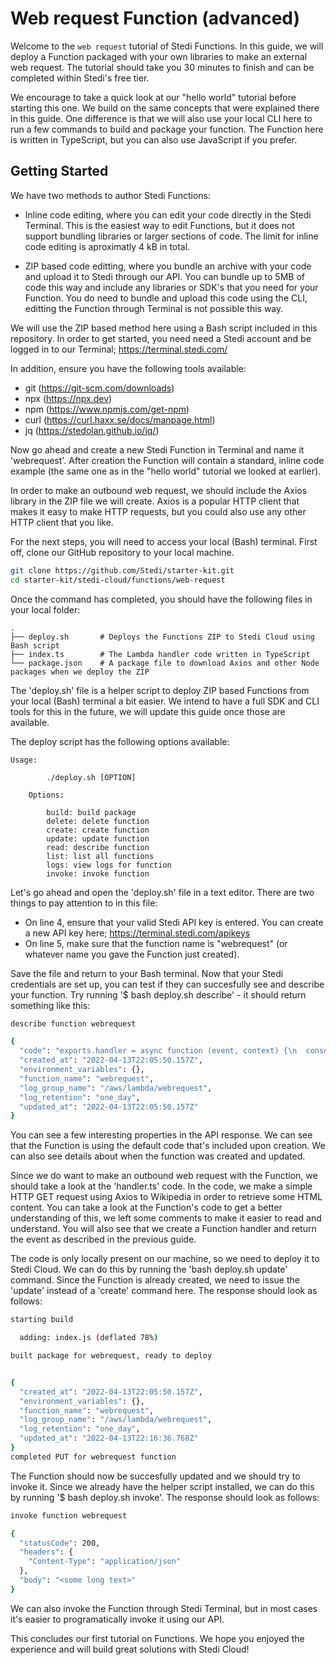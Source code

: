 # Web request Function (advanced)

Welcome to the `web request` tutorial of Stedi Functions. In this guide, we will deploy a Function packaged with your own libraries to make an external web request. The tutorial should take you 30 minutes to finish and can be completed within Stedi's free tier. 

We encourage to take a quick look at our "hello world" tutorial <link> before starting this one. We build on the same concepts that were explained there in this guide. One difference is that we will also use your local CLI here to run a few commands to build and package your function. The Function here is written in TypeScript, but you can also use JavaScript if you prefer. 

## Getting Started

We have two methods to author Stedi Functions:

- Inline code editing, where you can edit your code directly in the Stedi Terminal. This is the easiest way to edit Functions, but it does not support bundling libraries or larger sections of code. The limit for inline code editing is aproximatly 4 kB in total. 

- ZIP based code editting, where you bundle an archive with your code and upload it to Stedi through our API. You can bundle up to 5MB of code this way and include any libraries or SDK's that you need for your Function. You do need to bundle and upload this code using the CLI, editting the Function through Terminal is not possible this way. 

We will use the ZIP based method here using a Bash script included in this repository. In order to get started, you need need a Stedi account and be logged in to our Terminal; https://terminal.stedi.com/


In addition, ensure you have the following tools available:

- git (https://git-scm.com/downloads)
- npx (https://npx.dev)
- npm (https://www.npmjs.com/get-npm)
- curl (https://curl.haxx.se/docs/manpage.html)
- jq (https://stedolan.github.io/jq/)


Now go ahead and create a new Stedi Function in Terminal and name it 'webrequest'. After creation the Function will contain a standard, inline code example (the same one as in the "hello world" tutorial we looked at earlier). 

In order to make an outbound web request, we should include the Axios library in the ZIP file we will create. Axios is a popular HTTP client that makes it easy to make HTTP requests, but you could also use any other HTTP client that you like.

For the next steps, you will need to access your local (Bash) terminal. First off, clone our GitHub repository to your local machine.

```bash
git clone https://github.com/Stedi/starter-kit.git
cd starter-kit/stedi-cloud/functions/web-request
```

Once the command has completed, you should have the following files in your local folder:

```
.
├── deploy.sh       # Deploys the Functions ZIP to Stedi Cloud using Bash script
├── index.ts        # The Lambda handler code written in TypeScript
└── package.json    # A package file to download Axios and other Node packages when we deploy the ZIP
```

The 'deploy.sh' file is a helper script to deploy ZIP based Functions from your local (Bash) terminal a bit easier. We intend to have a full SDK and CLI tools for this in the future, we will update this guide once those are available. 

The deploy script has the following options available:

```
Usage:
    
        ./deploy.sh [OPTION]

    Options:

        build: build package
        delete: delete function
        create: create function
        update: update function
        read: describe function
        list: list all functions
        logs: view logs for function
        invoke: invoke function
```

Let's go ahead and open the 'deploy.sh' file in a text editor. There are two things to pay attention to in this file:

- On line 4, ensure that your valid Stedi API key is entered. You can create a new API key here; https://terminal.stedi.com/apikeys
- On line 5, make sure that the function name is "webrequest" (or whatever name you gave the Function just created).

Save the file and return to your Bash terminal. Now that your Stedi credentials are set up, you can test if they can succesfully see and describe your function. Try running '$ bash deploy.sh describe' - it should return something like this:

```bash
describe function webrequest

{
  "code": "exports.handler = async function (event, context) {\n  console.log(\"EVENT: \" + JSON.stringify(event));\n  return { event };\n};",
  "created_at": "2022-04-13T22:05:50.157Z",
  "environment_variables": {},
  "function_name": "webrequest",
  "log_group_name": "/aws/lambda/webrequest",
  "log_retention": "one_day",
  "updated_at": "2022-04-13T22:05:50.157Z"
}
```

You can see a few interesting properties in the API response. We can see that the Function is using the default code that's included upon creation. We can also see details about when the function was created and updated. 

Since we do want to make an outbound web request with the Function, we should take a look at the 'handler.ts' code. In the code, we make a simple HTTP GET request using Axios to Wikipedia in order to retrieve some HTML content. You can take a look at the Function's code to get a better understanding of this, we left some comments to make it easier to read and understand. You will also see that we create a Function handler and return the event as described in the previous guide. 

<screenshot-code>

The code is only locally present on our machine, so we need to deploy it to Stedi Cloud. We can do this by running the 'bash deploy.sh update' command. Since the Function is already created, we need to issue the 'update' instead of a 'create' command here. The response should look as follows:

```bash
starting build

  adding: index.js (deflated 78%)

built package for webrequest, ready to deploy


{
  "created_at": "2022-04-13T22:05:50.157Z",
  "environment_variables": {},
  "function_name": "webrequest",
  "log_group_name": "/aws/lambda/webrequest",
  "log_retention": "one_day",
  "updated_at": "2022-04-13T22:16:36.768Z"
}
completed PUT for webrequest function
```

The Function should now be succesfully updated and we should try to invoke it. Since we already have the helper script installed, we can do this by running '$ bash deploy.sh invoke'. The response should look as follows:

```bash
invoke function webrequest

{
  "statusCode": 200,
  "headers": {
    "Content-Type": "application/json"
  },
  "body": "<some long text>"
}
```

We can also invoke the Function through Stedi Terminal, but in most cases it's easier to programatically invoke it using our API. 

This concludes our first tutorial on Functions. We hope you enjoyed the experience and will build great solutions with Stedi Cloud!

